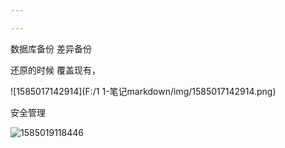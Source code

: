 ```yaml
---

---
```


数据库备份
差异备份

还原的时候
覆盖现有，

![1585017142914](F:/1  1-笔记markdown/img/1585017142914.png)



安全管理





![1585019118446](../img/1585019118446.png)